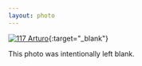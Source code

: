 ```yaml
---
layout: photo
---
```


[![117 Arturo](https://c2.staticflickr.com/6/5766/21663541143_77990ba099_c.jpg)](https://www.flickr.com/photos/131440297@N08/21663541143/){:target="_blank"}

This photo was intentionally left blank.
